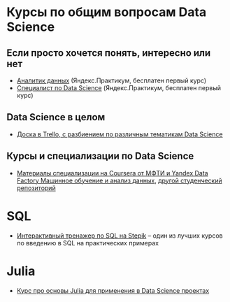 # Курсы по общим вопросам Data Science

## Если просто хочется понять, интересно или нет
- [Аналитик данных](https://praktikum.yandex.ru/data-analyst) (Яндекс.Практикум, бесплатен первый курс)
- [Специалист по Data Science](https://praktikum.yandex.ru/data-scientist) (Яндекс.Практикум, бесплатен первый курс)

## Data Science в целом
- [Доска в Trello, с разбиением по различным тематикам Data Science](https://trello.com/b/rbpEfMld/data-science)

## Курсы и специализации по Data Science
- [Материалы специализации на Coursera от МФТИ и Yandex Data Factory Машинное обучение и анализ данных](https://github.com/demidovakatya/mashinnoye-obucheniye/), [другой студенческий репозиторий](https://github.com/Coursera-machine-learning-data-analysis/course-materials)

# SQL
- [Интерактивный тренажер по SQL на Stepik](https://stepik.org/course/63054) – один из лучших курсов по введению в SQL на практических примерах

# Julia
- [Курс про основы Julia для применения в Data Science проектах](https://github.com/JuliaEvangelists/Julia-in-DS)
